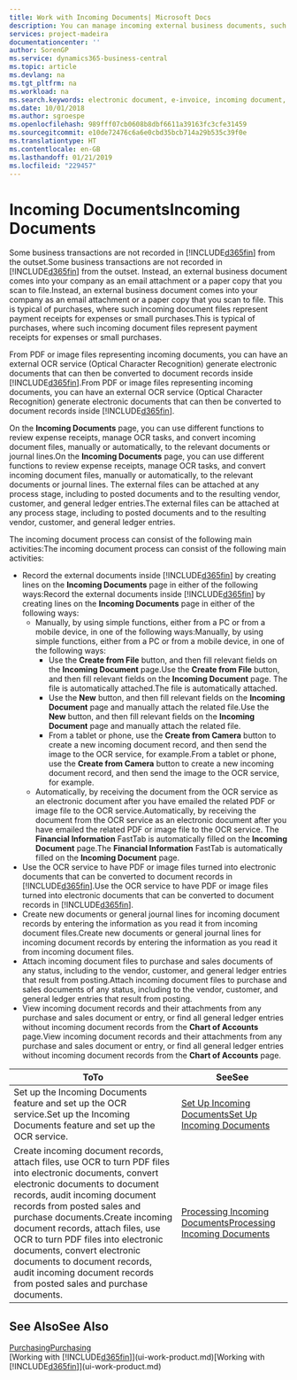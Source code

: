 ```yaml
---
title: Work with Incoming Documents| Microsoft Docs
description: You can manage incoming external business documents, such as payment receipts or PDFs, manage OCR tasks, and convert files to electronic documents and records.
services: project-madeira
documentationcenter: ''
author: SorenGP
ms.service: dynamics365-business-central
ms.topic: article
ms.devlang: na
ms.tgt_pltfrm: na
ms.workload: na
ms.search.keywords: electronic document, e-invoice, incoming document, OCR, ecommerce, document exchange, import invoice
ms.date: 10/01/2018
ms.author: sgroespe
ms.openlocfilehash: 989fff07cb0608b8dbf6611a39163fc3cfe31459
ms.sourcegitcommit: e10de72476c6a6e0cbd35bcb714a29b535c39f0e
ms.translationtype: HT
ms.contentlocale: en-GB
ms.lasthandoff: 01/21/2019
ms.locfileid: "229457"
---
```

# <a name="incoming-documents"></a><span data-ttu-id="4d5f6-103">Incoming Documents</span><span class="sxs-lookup"><span data-stu-id="4d5f6-103">Incoming Documents</span></span>
<span data-ttu-id="4d5f6-104">Some business transactions are not recorded in [!INCLUDE[d365fin](includes/d365fin_md.md)] from the outset.</span><span class="sxs-lookup"><span data-stu-id="4d5f6-104">Some business transactions are not recorded in [!INCLUDE[d365fin](includes/d365fin_md.md)] from the outset.</span></span> <span data-ttu-id="4d5f6-105">Instead, an external business document comes into your company as an email attachment or a paper copy that you scan to file.</span><span class="sxs-lookup"><span data-stu-id="4d5f6-105">Instead, an external business document comes into your company as an email attachment or a paper copy that you scan to file.</span></span> <span data-ttu-id="4d5f6-106">This is typical of purchases, where such incoming document files represent payment receipts for expenses or small purchases.</span><span class="sxs-lookup"><span data-stu-id="4d5f6-106">This is typical of purchases, where such incoming document files represent payment receipts for expenses or small purchases.</span></span>

<span data-ttu-id="4d5f6-107">From PDF or image files representing incoming documents, you can have an external OCR service (Optical Character Recognition) generate electronic documents that can then be converted to document records inside [!INCLUDE[d365fin](includes/d365fin_md.md)].</span><span class="sxs-lookup"><span data-stu-id="4d5f6-107">From PDF or image files representing incoming documents, you can have an external OCR service (Optical Character Recognition) generate electronic documents that can then be converted to document records inside [!INCLUDE[d365fin](includes/d365fin_md.md)].</span></span>

<span data-ttu-id="4d5f6-108">On the **Incoming Documents** page, you can use different functions to review expense receipts, manage OCR tasks, and convert incoming document files, manually or automatically, to the relevant documents or journal lines.</span><span class="sxs-lookup"><span data-stu-id="4d5f6-108">On the **Incoming Documents** page, you can use different functions to review expense receipts, manage OCR tasks, and convert incoming document files, manually or automatically, to the relevant documents or journal lines.</span></span> <span data-ttu-id="4d5f6-109">The external files can be attached at any process stage, including to posted documents and to the resulting vendor, customer, and general ledger entries.</span><span class="sxs-lookup"><span data-stu-id="4d5f6-109">The external files can be attached at any process stage, including to posted documents and to the resulting vendor, customer, and general ledger entries.</span></span>

<span data-ttu-id="4d5f6-110">The incoming document process can consist of the following main activities:</span><span class="sxs-lookup"><span data-stu-id="4d5f6-110">The incoming document process can consist of the following main activities:</span></span>

* <span data-ttu-id="4d5f6-111">Record the external documents inside [!INCLUDE[d365fin](includes/d365fin_md.md)] by creating lines on the **Incoming Documents** page in either of the following ways:</span><span class="sxs-lookup"><span data-stu-id="4d5f6-111">Record the external documents inside [!INCLUDE[d365fin](includes/d365fin_md.md)] by creating lines on the **Incoming Documents** page in either of the following ways:</span></span>
  * <span data-ttu-id="4d5f6-112">Manually, by using simple functions, either from a PC or from a mobile device, in one of the following ways:</span><span class="sxs-lookup"><span data-stu-id="4d5f6-112">Manually, by using simple functions, either from a PC or from a mobile device, in one of the following ways:</span></span>
    * <span data-ttu-id="4d5f6-113">Use the **Create from File** button, and then fill relevant fields on the **Incoming Document** page.</span><span class="sxs-lookup"><span data-stu-id="4d5f6-113">Use the **Create from File** button, and then fill relevant fields on the **Incoming Document** page.</span></span> <span data-ttu-id="4d5f6-114">The file is automatically attached.</span><span class="sxs-lookup"><span data-stu-id="4d5f6-114">The file is automatically attached.</span></span>  
    * <span data-ttu-id="4d5f6-115">Use the **New** button, and then fill relevant fields on the **Incoming Document** page and manually attach the related file.</span><span class="sxs-lookup"><span data-stu-id="4d5f6-115">Use the **New** button, and then fill relevant fields on the **Incoming Document** page and manually attach the related file.</span></span>
    * <span data-ttu-id="4d5f6-116">From a tablet or phone, use the **Create from Camera** button to create a new incoming document record, and then send the image to the OCR service, for example.</span><span class="sxs-lookup"><span data-stu-id="4d5f6-116">From a tablet or phone, use the **Create from Camera** button to create a new incoming document record, and then send the image to the OCR service, for example.</span></span>
  * <span data-ttu-id="4d5f6-117">Automatically, by receiving the document from the OCR service as an electronic document after you have emailed the related PDF or image file to the OCR service.</span><span class="sxs-lookup"><span data-stu-id="4d5f6-117">Automatically, by receiving the document from the OCR service as an electronic document after you have emailed the related PDF or image file to the OCR service.</span></span> <span data-ttu-id="4d5f6-118">The **Financial Information** FastTab is automatically filled on the **Incoming Document** page.</span><span class="sxs-lookup"><span data-stu-id="4d5f6-118">The **Financial Information** FastTab is automatically filled on the **Incoming Document** page.</span></span>
* <span data-ttu-id="4d5f6-119">Use the OCR service to have PDF or image files turned into electronic documents that can be converted to document records in [!INCLUDE[d365fin](includes/d365fin_md.md)].</span><span class="sxs-lookup"><span data-stu-id="4d5f6-119">Use the OCR service to have PDF or image files turned into electronic documents that can be converted to document records in [!INCLUDE[d365fin](includes/d365fin_md.md)].</span></span>
* <span data-ttu-id="4d5f6-120">Create new documents or general journal lines for incoming document records by entering the information as you read it from incoming document files.</span><span class="sxs-lookup"><span data-stu-id="4d5f6-120">Create new documents or general journal lines for incoming document records by entering the information as you read it from incoming document files.</span></span>
* <span data-ttu-id="4d5f6-121">Attach incoming document files to purchase and sales documents of any status, including to the vendor, customer, and general ledger entries that result from posting.</span><span class="sxs-lookup"><span data-stu-id="4d5f6-121">Attach incoming document files to purchase and sales documents of any status, including to the vendor, customer, and general ledger entries that result from posting.</span></span>
* <span data-ttu-id="4d5f6-122">View incoming document records and their attachments from any purchase and sales document or entry, or find all general ledger entries without incoming document records from the **Chart of Accounts** page.</span><span class="sxs-lookup"><span data-stu-id="4d5f6-122">View incoming document records and their attachments from any purchase and sales document or entry, or find all general ledger entries without incoming document records from the **Chart of Accounts** page.</span></span>

| <span data-ttu-id="4d5f6-123">To</span><span class="sxs-lookup"><span data-stu-id="4d5f6-123">To</span></span> | <span data-ttu-id="4d5f6-124">See</span><span class="sxs-lookup"><span data-stu-id="4d5f6-124">See</span></span> |
| --- | --- |
| <span data-ttu-id="4d5f6-125">Set up the Incoming Documents feature and set up the OCR service.</span><span class="sxs-lookup"><span data-stu-id="4d5f6-125">Set up the Incoming Documents feature and set up the OCR service.</span></span> |[<span data-ttu-id="4d5f6-126">Set Up Incoming Documents</span><span class="sxs-lookup"><span data-stu-id="4d5f6-126">Set Up Incoming Documents</span></span>](across-how-setup-income-documents.md) |
| <span data-ttu-id="4d5f6-127">Create incoming document records, attach files, use OCR to turn PDF files into electronic documents, convert electronic documents to document records, audit incoming document records from posted sales and purchase documents.</span><span class="sxs-lookup"><span data-stu-id="4d5f6-127">Create incoming document records, attach files, use OCR to turn PDF files into electronic documents, convert electronic documents to document records, audit incoming document records from posted sales and purchase documents.</span></span> |[<span data-ttu-id="4d5f6-128">Processing Incoming Documents</span><span class="sxs-lookup"><span data-stu-id="4d5f6-128">Processing Incoming Documents</span></span>](across-process-income-documents.md) |

## <a name="see-also"></a><span data-ttu-id="4d5f6-129">See Also</span><span class="sxs-lookup"><span data-stu-id="4d5f6-129">See Also</span></span>
[<span data-ttu-id="4d5f6-130">Purchasing</span><span class="sxs-lookup"><span data-stu-id="4d5f6-130">Purchasing</span></span>](purchasing-manage-purchasing.md)  
<span data-ttu-id="4d5f6-131">[Working with [!INCLUDE[d365fin](includes/d365fin_md.md)]](ui-work-product.md)</span><span class="sxs-lookup"><span data-stu-id="4d5f6-131">[Working with [!INCLUDE[d365fin](includes/d365fin_md.md)]](ui-work-product.md)</span></span>
